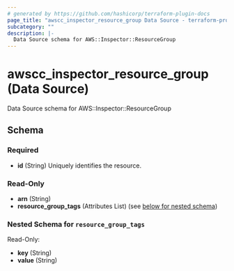 ```yaml
---
# generated by https://github.com/hashicorp/terraform-plugin-docs
page_title: "awscc_inspector_resource_group Data Source - terraform-provider-awscc"
subcategory: ""
description: |-
  Data Source schema for AWS::Inspector::ResourceGroup
---
```


# awscc_inspector_resource_group (Data Source)

Data Source schema for AWS::Inspector::ResourceGroup



<!-- schema generated by tfplugindocs -->
## Schema

### Required

- **id** (String) Uniquely identifies the resource.

### Read-Only

- **arn** (String)
- **resource_group_tags** (Attributes List) (see [below for nested schema](#nestedatt--resource_group_tags))

<a id="nestedatt--resource_group_tags"></a>
### Nested Schema for `resource_group_tags`

Read-Only:

- **key** (String)
- **value** (String)


